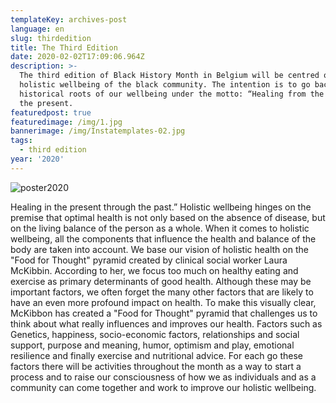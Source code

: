 ```yaml
---
templateKey: archives-post
language: en
slug: thirdedition
title: The Third Edition
date: 2020-02-02T17:09:06.964Z
description: >-
  The third edition of Black History Month in Belgium will be centred on the
  holistic wellbeing of the black community. The intention is to go back to the
  historical roots of our wellbeing under the motto: “Healing from the past in
  the present.
featuredpost: true
featuredimage: /img/1.jpg
bannerimage: /img/Instatemplates-02.jpg
tags:
  - third edition
year: '2020'
---
```

![poster2020](/img/1.jpg "Poster 2020")

Healing in the present through the past.” Holistic wellbeing hinges on the premise that optimal health is not only based on the absence of disease, but on the living balance of the person as a whole. When it comes to holistic wellbeing, all the components that influence the health and balance of the body are taken into account. We base our vision of holistic health on the "Food for Thought" pyramid created by clinical social worker Laura McKibbin. According to her, we focus too much on healthy eating and exercise as primary determinants of good health. Although these may be important factors, we often forget the many other factors that are likely to have an even more profound impact on health. To make this visually clear, McKibbon has created a "Food for Thought" pyramid that challenges us to think about what really influences and improves our health. Factors such as Genetics, happiness, socio-economic factors, relationships and social support, purpose and meaning, humor, optimism and play, emotional resilience and finally exercise and nutritional advice. For each go these factors there will be activities throughout the month as a way to start a process and to raise our consciousness of how we as individuals and as a community can come together and work to improve our holistic wellbeing.
